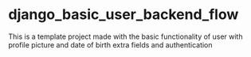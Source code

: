 # django_basic_user_backend_flow
This is a template project made with the basic functionality of user with profile picture and date of birth extra fields and authentication
